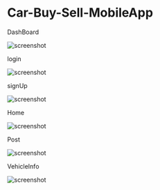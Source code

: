 # Car-Buy-Sell-MobileApp

DashBoard

![screenshot](assets/project/1.png)

login

![screenshot](assets/project/3.png)


signUp

![screenshot](assets/project/2.png)


Home

![screenshot](assets/project/4.png)


Post

![screenshot](assets/project/5.png)


VehicleInfo

![screenshot](assets/project/6.png)